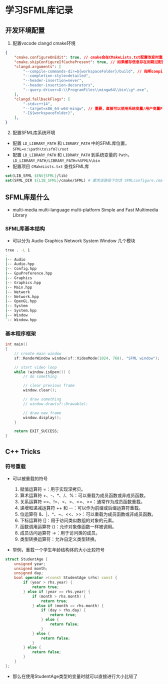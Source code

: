 # 学习SFML库记录

## 开发环境配置

1. 配置vscode clangd cmake环境

```json
{
    "cmake.configureOnEdit": true, // cmake会在CMakeLists.txt配置改变时重新配置项目
    "cmake.skipConfigureIfCachePresent": true, // 如果缓存信息存在则跳过配置项目过程
    "clangd.arguments": [
        "--compile-commands-dir=${workspaceFolder}/build", // 指明compile-commands.json生成位置
        "--completion-style=detailed",
        "--header-insertion=never",
        "--header-insertion-decorators",
        "--query-driver=D:\\ProgramFiles\\mingw64\\bin\\g*.exe",
    ],
    "clangd.fallbackFlags": [
        "-std=c++14",
        "--target=x86_64-w64-mingw", // 重要，直接可以使用系统变量/用户变量Path中配置好的MinGW路径
        "-I${workspaceFolder}",
    ],
}
```

2. 配置SFML库系统环境

-   配置 `LD_LIBRARY_PATH` 和 `LIBRARY_PATH` 中的SFML库位置，`SFML=x:\path\to\sfml\root`
-   配置 `LD_LIBRARY_PATH` 和 `LIBRARY_PATH` 到系统变量的 `Path`，`LD_LIBRARY_PATH/LIBRARY_PATH=%SFML%\bin`
-   配置项目 `CMakeLists.txt` 查找SFML库

```cmake
set(LIB_SFML $ENV{SFML}/lib)
set(SFML_DIR ${LIB_SFML}/cmake/SFML) # 要求该路径下包含 SFMLconfigure.cmake
```

## SFML库是什么

- multi-media multi-language multi-platform Simple and Fast Multimedia Library

### SFML库基本结构

- 可以分为 Audio Graphics Network System Window 几个模块

```bash
tree . -L 1
.
|-- Audio
|-- Audio.hpp
|-- Config.hpp
|-- GpuPreference.hpp
|-- Graphics
|-- Graphics.hpp
|-- Main.hpp
|-- Network
|-- Network.hpp
|-- OpenGL.hpp
|-- System
|-- System.hpp
|-- Window
`-- Window.hpp
```

### 基本程序框架

```c++
int main()
{
    // create main window
    sf::RenderWindow window(sf::VideoMode(1024, 768), "SFML window");

    // start video loop
    while (window.isOpen()) {
        // do something

        // clear previous frame
        window.clear();

        // draw something
        // window.draw(sf::Drawable);

        // draw new frame
        window.display();
    }

    return EXIT_SUCCESS;
}
```

## C++ Tricks

### 符号重载

- 可以被重载的符号
    1. 赋值运算符 =：用于实现深拷贝。
    2. 算术运算符 +、-、*、/、%：可以重载为成员函数或非成员函数。
    3. 关系运算符 ==、!=、<、>、<=、>=：通常作为成员函数重载。
    4. 递增和递减运算符 ++ 和 --：可以作为前缀或后缀运算符重载。
    5. 位运算符 &、|、^、~、<<、>>：可以重载为成员函数或非成员函数。
    6. 下标运算符 []：用于访问类似数组的对象的元素。
    7. 函数调用运算符 ()：允许对象像函数一样被调用。
    8. 成员访问运算符 ->：用于访问类的成员。
    9. 类型转换运算符：允许自定义类型转换。

- 举例，重载一个学生年龄结构体的大小比较符号
```c++
struct StudentAge {
    unsigned year;
    unsigned month;
    unsigned day;
    bool operator >(const StudentAge &rhs) const {
        if (year > rhs.year) {
            return true;
        } else if (year == rhs.year) {
            if (month > rhs.month) {
                return true;
            } else if (month == rhs.month) {
                if (day > rhs.day) {
                    return true;
                } else {
                    return false;
                }
            } else {
                return false;
            }
        } else {
            return false;
        }
    }
};
```
- 那么在使用StudentAge类型的变量时就可以直接进行大小比较了
